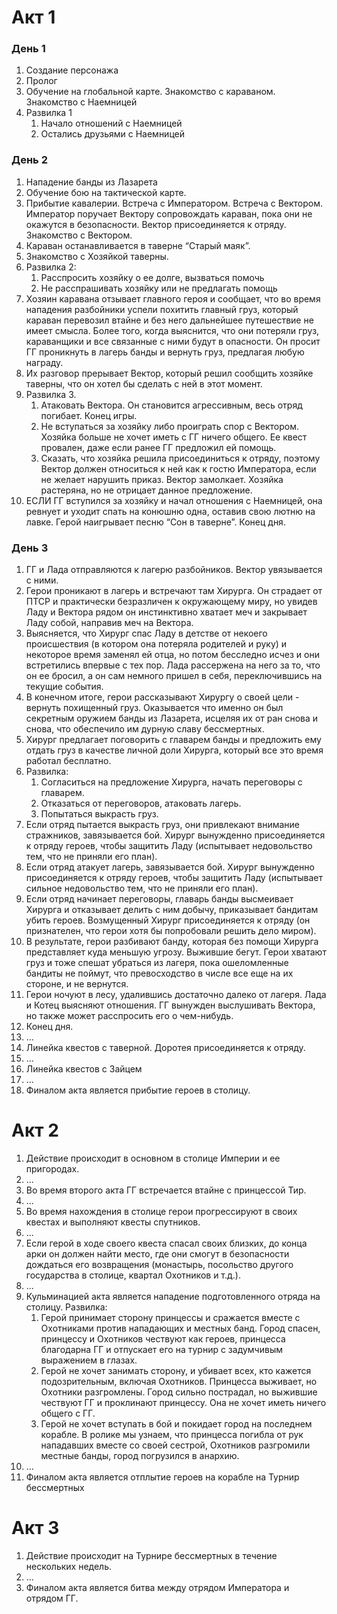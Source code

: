 # Акт 1

### День 1

1. Создание персонажа
2. Пролог
3. Обучение на глобальной карте. Знакомство с караваном. Знакомство с Наемницей
4. Развилка 1
    1. Начало отношений с Наемницей
    2. Остались друзьями с Наемницей

### День 2

1. Нападение банды из Лазарета
2. Обучение бою на тактической карте.
3. Прибытие кавалерии. Встреча с Императором. Встреча с Вектором. Император поручает Вектору сопровождать караван, пока они не окажутся в безопасности. Вектор присоединяется к отряду. Знакомство с Вектором.
4. Караван останавливается в таверне “Старый маяк”.
5. Знакомство с Хозяйкой таверны.
6. Развилка 2:
    1. Расспросить хозяйку о ее долге, вызваться помочь
    2. Не расспрашивать хозяйку или не предлагать помощь
7. Хозяин каравана отзывает главного героя и сообщает, что во время нападения разбойники успели похитить главный груз, который караван перевозил втайне и без него дальнейшее путешествие не имеет смысла. Более того, когда выяснится, что они потеряли груз, караванщики и все связанные с ними будут в опасности. Он просит ГГ проникнуть в лагерь банды и вернуть груз, предлагая любую награду.
8. Их разговор прерывает Вектор, который решил сообщить хозяйке таверны, что он хотел бы сделать с ней в этот момент.
9. Развилка 3.
    1. Атаковать Вектора. Он становится агрессивным, весь отряд погибает. Конец игры.
    2. Не вступаться за хозяйку либо проиграть спор с Вектором. Хозяйка больше не хочет иметь с ГГ ничего общего. Ее квест провален, даже если ранее ГГ предложил ей помощь.
    3. Сказать, что хозяйка решила присоединиться к отряду, поэтому Вектор должен относиться к ней как к гостю Императора, если не желает нарушить приказ. Вектор замолкает. Хозяйка растеряна, но не отрицает данное предложение.
10. ЕСЛИ ГГ вступился за хозяйку и начал отношения с Наемницей, она ревнует и уходит спать на конюшню одна, оставив свою лютню на лавке. Герой наигрывает песню “Сон в таверне”. Конец дня.

### День 3

1. ГГ и Лада отправляются к лагерю разбойников. Вектор увязывается с ними.
2. Герои проникают в лагерь и встречают там Хирурга. Он страдает от ПТСР и практически безразличен к окружающему миру, но увидев Ладу и Вектора рядом он инстинктивно хватает меч и закрывает Ладу собой, направив меч на Вектора.
3. Выясняется, что Хирург спас Ладу в детстве от некоего происшествия (в котором она потеряла родителей и руку) и некоторое время заменял ей отца, но потом бесследно исчез и они встретились впервые с тех пор. Лада рассержена на него за то, что он ее бросил, а он сам немного пришел в себя, переключившись на текущие события.
4. В конечном итоге, герои рассказывают Хирургу о своей цели - вернуть похищенный груз. Оказывается что именно он был секретным оружием банды из Лазарета, исцеляя их от ран снова и снова, что обеспечило им дурную славу бессмертных.
5. Хирург предлагает поговорить с главарем банды и предложить ему отдать груз в качестве личной доли Хирурга, который все это время работал бесплатно.
6. Развилка:
	1. Согласиться на предложение Хирурга, начать переговоры с главарем.
	2. Отказаться от переговоров, атаковать лагерь.
	3. Попытаться выкрасть груз.
7. Если отряд пытается выкрасть груз, они привлекают внимание стражников, завязывается бой. Хирург вынужденно присоединяется к отряду героев, чтобы защитить Ладу (испытывает недовольство тем, что не приняли его план).
8. Если отряд атакует лагерь, завязывается бой. Хирург вынужденно присоединяется к отряду героев, чтобы защитить Ладу (испытывает сильное недовольство тем, что не приняли его план).
9. Если отряд начинает переговоры, главарь банды высмеивает Хирурга и отказывает делить с ним добычу, приказывает бандитам убить героев. Возмущенный Хирург присоединяется к отряду (он признателен, что герои хотя бы попробовали решить дело миром).
10. В результате, герои разбивают банду, которая без помощи Хирурга представляет куда меньшую угрозу. Выжившие бегут. Герои хватают груз и тоже спешат убраться из лагеря, пока ошеломленные бандиты не поймут, что превосходство в числе все еще на их стороне, и не вернутся.
11. Герои ночуют в лесу, удалившись достаточно далеко от лагеря. Лада и Котец выясняют отношения. ГГ вынужден выслушивать Вектора, но также может расспросить его о чем-нибудь.
12. Конец дня.
13. ...
14. Линейка квестов с таверной. Доротея присоединяется к отряду.
15. ...
16. Линейка квестов с Зайцем
17. ...
18. Финалом акта является прибытие героев в столицу.

# Акт 2

1. Действие происходит в основном в столице Империи и ее пригородах.
2. ...
3. Во время второго акта ГГ встречается втайне с принцессой Тир.
4. ...
5. Во время нахождения в столице герои прогрессируют в своих квестах и выполняют квесты спутников.
6. ...
7. Если герой в ходе своего квеста спасал своих близких, до конца арки он должен найти место, где они смогут в безопасности дождаться его возвращения (монастырь, посольство другого государства в столице, квартал Охотников и т.д.).
8. ...
9. Кульминацией акта является нападение подготовленного отряда на столицу. Развилка:
	1. Герой принимает сторону принцессы и сражается вместе с Охотниками против нападающих и местных банд. Город спасен, принцессу и Охотников чествуют как героев, принцесса благодарна ГГ и отпускает его на турнир с задумчивым выражением в глазах.
	2. Герой не хочет занимать сторону, и убивает всех, кто кажется подозрительным, включая Охотников. Принцесса выживает, но Охотники разгромлены. Город сильно пострадал, но выжившие чествуют ГГ и проклинают принцессу. Она не хочет иметь ничего общего с ГГ.
	3. Герой не хочет вступать в бой и покидает город на последнем корабле. В ролике мы узнаем, что принцесса погибла от рук нападавших вместе со своей сестрой, Охотников разгромили местные банды, город погрузился в анархию.
10. ...
11. Финалом акта является отплытие героев на корабле на Турнир бессмертных

# Акт 3

1. Действие происходит на Турнире бессмертных в течение нескольких недель.
2. ...
3. Финалом акта является битва между отрядом Императора и отрядом ГГ.
